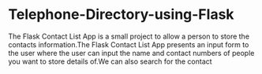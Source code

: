 # Telephone-Directory-using-Flask
The Flask Contact List App is a small project to allow a person to store the contacts information.The Flask Contact List App presents an input form to the user where the user can input the name and contact numbers of people you want to store details of.We can also search for the contact

